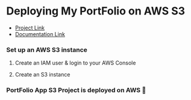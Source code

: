 # Deploying My PortFolio  on AWS S3

- [Project Link](#)
- [Documentation Link](https://aashishsec.github.io/CloudProjects/AWS/S3-Portfolio/)
 

### Set up an AWS S3 instance

1. Create an IAM user & login to your AWS Console
 
2. Create an S3 instance


### PortFolio App S3 Project is deployed on AWS 🎉


